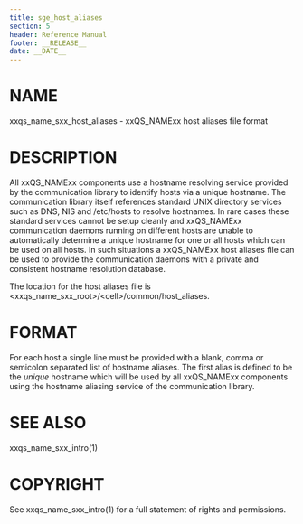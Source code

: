 ```yaml
---
title: sge_host_aliases
section: 5
header: Reference Manual
footer: __RELEASE__
date: __DATE__
---
```


# NAME

xxqs_name_sxx_host_aliases - xxQS_NAMExx host aliases file format

# DESCRIPTION

All xxQS_NAMExx components use a hostname resolving service provided by the communication library to identify hosts 
via a unique hostname. The communication library itself references standard UNIX directory services
such as DNS, NIS and /etc/hosts to resolve hostnames. In rare cases these standard services cannot be setup cleanly 
and xxQS_NAMExx communication daemons running on different hosts are unable to automatically determine a unique 
hostname for one or all hosts which can be used on all hosts. In such situations a xxQS_NAMExx host aliases file
can be used to provide the communication daemons with a private and consistent hostname resolution database.

The location for the host aliases file is \<xxqs_name_sxx_root>/\<cell>/common/host_aliases.

# FORMAT

For each host a single line must be provided with a blank, comma or semicolon separated list of hostname aliases. 
The first alias is defined to be the *unique* hostname which will be used by all xxQS_NAMExx components using the
hostname aliasing service of the communication library.

# SEE ALSO

xxqs_name_sxx_intro(1)

# COPYRIGHT

See xxqs_name_sxx_intro(1) for a full statement of rights and permissions.
